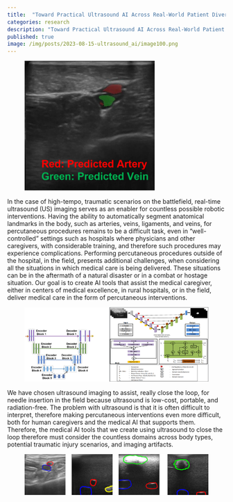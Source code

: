 ```yaml
---
title:  "Toward Practical Ultrasound AI Across Real-World Patient Diversity"
categories: research
description: "Toward Practical Ultrasound AI Across Real-World Patient Diversity"
published: true
image: /img/posts/2023-08-15-ultrasound_ai/image100.png
---
```


<figure>
 <img src="/img/posts/2023-08-15-ultrasound_ai/image100.png" alt="" />
</figure>

In the case of high-tempo, traumatic scenarios on the battlefield, real-time ultrasound (US) imaging serves as an enabler for countless possible robotic interventions. Having the ability to automatically segment anatomical landmarks in the body, such as arteries, veins, ligaments, and veins, for percutaneous procedures remains to be a difficult task, even in “well-controlled” settings such as hospitals where physicians and other caregivers, with considerable training, and therefore such procedures may experience complications. Performing percutaneous procedures outside of the hospital, in the field, presents additional challenges, when considering all the situations in which medical care is being delivered. These situations can be in the aftermath of a natural disaster or in a combat or hostage situation. Our goal is to create AI tools that assist the medical caregiver, either in centers of medical excellence, in rural hospitals, or in the field, deliver medical care in the form of percutaneous interventions.

<figure>
 <img src="/img/posts/2023-08-15-ultrasound_ai/image15.png" alt="" />
</figure>

We have chosen ultrasound imaging to assist, really close the loop, for needle insertion in the field because ultrasound is low-cost, portable, and radiation-free. The problem with ultrasound is that it is often difficult to interpret, therefore making percutaneous interventions even more difficult, both for human caregivers and the medical AI that supports them. Therefore, the medical AI tools that we create using ultrasound to close the loop therefore must consider the countless domains across body types, potential traumatic injury scenarios, and imaging artifacts. 

<figure>
 <img src="/img/posts/2023-08-15-ultrasound_ai/image110.png" alt="" />
</figure>